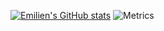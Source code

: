[![Emilien's GitHub stats](https://github-readme-stats.vercel.app/api?username=emilienbev&theme=catppuccin_latte&hide_rank=true)](https://github.com/emilienbev/github-readme-stats)
![Metrics](https://metrics.lecoq.io/emilienbev)
